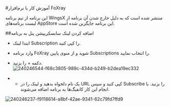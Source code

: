 #آموزش کار با نرم‌افزار FoXray

این برنامه از تیم برنامه WingsX منتشر شده است که به دلیل خارج شدن آن برنامه از لیست برنامه‌های AppStore این برنامه جایگزین شده است.

##اضافه کردن لینک سابسکریپشن پنل به برنامه
- ابتدا لینک Subscription  را کپی کنید.
- وارد برنامه FoXray شوید و از منوی پایین Subscriptions را انتخاب نمایید.
- دکمه + را بزنید.
 ![240246544-f68c3805-989c-434d-b249-b2dea19ec332](https://github.com/Arma-Git/net-intro/assets/167113566/3cbdcf8a-64bf-4bb5-81f0-53c00a57d649)

- - یک نام دلخواه بدهید و لینک را در URL کپی کنید و سپس Subscribe را بزنید. با انجام این کار کانفیگ‌ها به برنامه اضافه می‌شوند.
 
![240246237-f9118614-a8bf-42ae-9341-62c79fd7ffd9](https://github.com/Arma-Git/net-intro/assets/167113566/571c05b0-cef3-4b45-beb9-0b9ede80c88a)
